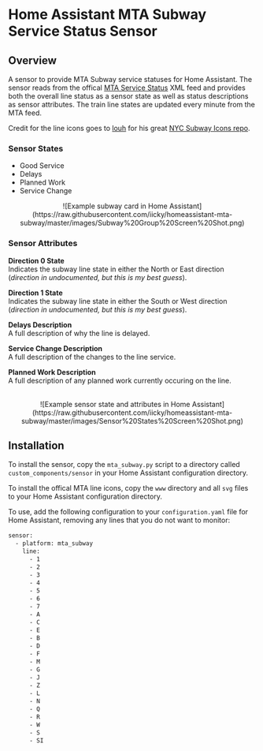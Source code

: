# Home Assistant MTA Subway Service Status Sensor

## Overview

A sensor to provide MTA Subway service statuses for Home Assistant. The sensor reads from the offical [MTA Service Status](http://web.mta.info/status/ServiceStatusSubway.xml) XML feed and provides both the overall line status as a sensor state as well as status descriptions as sensor attributes. The train line states are updated every minute from the MTA feed.

Credit for the line icons goes to [louh](https://github.com/louh) for his great [NYC Subway Icons repo](https://github.com/louh/nyc-subway-icons).

### Sensor States
- Good Service
- Delays
- Planned Work
- Service Change

<center>![Example subway card in Home Assistant](https://raw.githubusercontent.com/iicky/homeassistant-mta-subway/master/images/Subway%20Group%20Screen%20Shot.png)</center>

### Sensor Attributes

**Direction 0 State**<br>
Indicates the subway line state in either the North or East direction (*direction in undocumented, but this is my best guess*).

**Direction 1 State**<br>
Indicates the subway line state in either the South or West direction (*direction in undocumented, but this is my best guess*).

**Delays Description**<br>
A full description of why the line is delayed.

**Service Change Description**<br>
A full description of the changes to the line service.

**Planned Work Description**<br>
A full description of any planned work currently occuring on the line.

<br>
<center>![Example sensor state and attributes in Home Assistant](https://raw.githubusercontent.com/iicky/homeassistant-mta-subway/master/images/Sensor%20States%20Screen%20Shot.png)</center>

## Installation

To install the sensor, copy the `mta_subway.py` script to a directory called `custom_components/sensor` in your Home Assistant configuration directory.

To install the offical MTA line icons, copy the `www` directory and all `svg` files to your Home Assistant configuration directory.

To use, add the following configuration to your `configuration.yaml` file for Home Assistant, removing any lines that you do not want to monitor:

```
sensor:
  - platform: mta_subway
    line:
      - 1
      - 2
      - 3
      - 4
      - 5
      - 6
      - 7
      - A
      - C
      - E
      - B
      - D
      - F
      - M
      - G
      - J
      - Z
      - L
      - N
      - Q
      - R
      - W
      - S
      - SI
```
